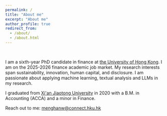 ```yaml
---
permalink: /
title: "About me"
excerpt: "About me"
author_profile: true
redirect_from: 
  - /about/
  - /about.html
---
```


<br>

I am a sixth-year PhD candidate in finance at [the University of Hong Kong](https://www.hku.hk/). I am on the 2025-2026 finance academic job market. My research interests span sustainability, innovation, human capital, and disclosure. I am passionate about applying machine learning, textual analysis and LLMs in my research.

I graduated from [Xi'an Jiaotong University](http://en.xjtu.edu.cn/) in 2020 with a B.M. in Accounting (ACCA) and a minor in Finance.
<!-- where I was admitted to the [Special Class for the Gifted Young](https://en.wikipedia.org/wiki/Special_Class_for_the_Gifted_Young) at the age of 14. -->

<!-- I will share my research with you on this website! -->

Reach out to me: menghanw@connect.hku.hk